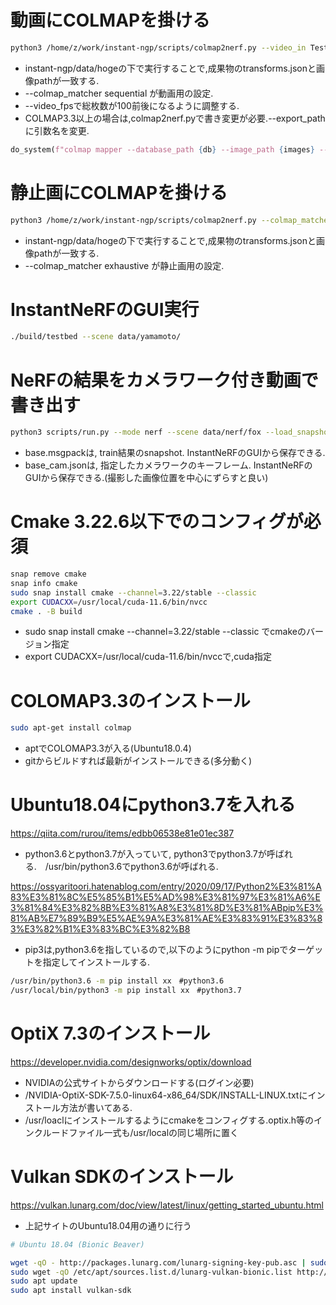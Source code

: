 # 動画にCOLMAPを掛ける

```bash
python3 /home/z/work/instant-ngp/scripts/colmap2nerf.py --video_in Test_TM.mp4 --video_fps 10 --colmap_matcher sequential --run_colmap
```

* instant-ngp/data/hogeの下で実行することで,成果物のtransforms.jsonと画像pathが一致する.
* --colmap_matcher sequential が動画用の設定.
* --video_fpsで総枚数が100前後になるように調整する.
* COLMAP3.3以上の場合は,colmap2nerf.pyで書き変更が必要.--export_pathに引数名を変更.

```python
do_system(f"colmap mapper --database_path {db} --image_path {images} --export_path {sparse}")
```

# 静止画にCOLMAPを掛ける

```bash
python3 /home/z/work/instant-ngp/scripts/colmap2nerf.py --colmap_matcher exhaustive --run_colmap --images /home/z/work/instant-ngp/data/hoge/images
```

* instant-ngp/data/hogeの下で実行することで,成果物のtransforms.jsonと画像pathが一致する.
* --colmap_matcher exhaustive が静止画用の設定.

# InstantNeRFのGUI実行

```bash
./build/testbed --scene data/yamamoto/
```

# NeRFの結果をカメラワーク付き動画で書き出す

```bash
python3 scripts/run.py --mode nerf --scene data/nerf/fox --load_snapshot data/nerf/fox/base.msgpack --video_camera_path data/nerf/fox/base_cam.json --video_n_seconds 10 --video_fps 24 --width 1920 --height 1080
```

* base.msgpackは, train結果のsnapshot. InstantNeRFのGUIから保存できる.
* base_cam.jsonは, 指定したカメラワークのキーフレーム. InstantNeRFのGUIから保存できる.(撮影した画像位置を中心にずらすと良い)

# Cmake 3.22.6以下でのコンフィグが必須

```bash
snap remove cmake
snap info cmake
sudo snap install cmake --channel=3.22/stable --classic
export CUDACXX=/usr/local/cuda-11.6/bin/nvcc
cmake . -B build
```

* sudo snap install cmake --channel=3.22/stable --classic でcmakeのバージョン指定
* export CUDACXX=/usr/local/cuda-11.6/bin/nvccで,cuda指定

# COLOMAP3.3のインストール

```bash
sudo apt-get install colmap
```

* aptでCOLOMAP3.3が入る(Ubuntu18.0.4)
* gitからビルドすれば最新がインストールできる(多分動く)

# Ubuntu18.04にpython3.7を入れる

https://qiita.com/rurou/items/edbb06538e81e01ec387

* python3.6とpython3.7が入っていて, python3でpython3.7が呼ばれる.　/usr/bin/python3.6でpython3.6が呼ばれる.

https://ossyaritoori.hatenablog.com/entry/2020/09/17/Python2%E3%81%A83%E3%81%8C%E5%85%B1%E5%AD%98%E3%81%97%E3%81%A6%E3%81%84%E3%82%8B%E3%81%A8%E3%81%8D%E3%81%ABpip%E3%81%AB%E7%89%B9%E5%AE%9A%E3%81%AE%E3%83%91%E3%83%83%E3%82%B1%E3%83%BC%E3%82%B8

* pip3は,python3.6を指しているので,以下のようにpython -m pipでターゲットを指定してインストールする.

```bash
/usr/bin/python3.6 -m pip install xx　#python3.6
/usr/local/bin/python3 -m pip install xx　#python3.7
```

# OptiX 7.3のインストール

https://developer.nvidia.com/designworks/optix/download

* NVIDIAの公式サイトからダウンロードする(ログイン必要)
* /NVIDIA-OptiX-SDK-7.5.0-linux64-x86_64/SDK/INSTALL-LINUX.txtにインストール方法が書いてある.
* /usr/loaclにインストールするようにcmakeをコンフィグする.optix.h等のインクルードファイル一式も/usr/localの同じ場所に置く

# Vulkan SDKのインストール

https://vulkan.lunarg.com/doc/view/latest/linux/getting_started_ubuntu.html

* 上記サイトのUbuntu18.04用の通りに行う

```bash
# Ubuntu 18.04 (Bionic Beaver)

wget -qO - http://packages.lunarg.com/lunarg-signing-key-pub.asc | sudo apt-key add -
sudo wget -qO /etc/apt/sources.list.d/lunarg-vulkan-bionic.list http://packages.lunarg.com/vulkan/lunarg-vulkan-bionic.list
sudo apt update
sudo apt install vulkan-sdk
```

